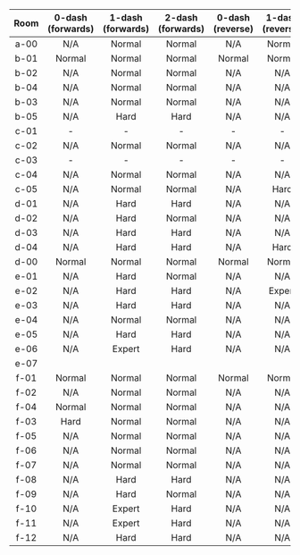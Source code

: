 | Room | 0-dash (forwards) | 1-dash (forwards) | 2-dash (forwards) | 0-dash (reverse) | 1-dash (reverse) | 2-dash (reverse) |
|:----:|:-----------------:|:-----------------:|:-----------------:|:----------------:|:----------------:|:----------------:|
| a-00 |        N/A        |       Normal      |       Normal      |        N/A       |      Normal      |      Normal      |
| b-01 |       Normal      |       Normal      |       Normal      |      Normal      |      Normal      |      Normal      |
| b-02 |        N/A        |       Normal      |       Normal      |        N/A       |        N/A       |      Normal      |
| b-04 |        N/A        |       Normal      |       Normal      |        N/A       |        N/A       |        N/A       |
| b-03 |        N/A        |       Normal      |       Normal      |        N/A       |        N/A       |        N/A       |
| b-05 |        N/A        |        Hard       |        Hard       |        N/A       |        N/A       |        N/A       |
| c-01 |         -         |         -         |         -         |         -        |         -        |         -        |
| c-02 |        N/A        |       Normal      |       Normal      |        N/A       |        N/A       |        N/A       |
| c-03 |         -         |         -         |         -         |         -        |         -        |         -        |
| c-04 |        N/A        |       Normal      |       Normal      |        N/A       |        N/A       |        N/A       |
| c-05 |        N/A        |       Normal      |       Normal      |        N/A       |       Hard       |      Normal      |
| d-01 |        N/A        |        Hard       |        Hard       |        N/A       |        N/A       |      Normal      |
| d-02 |        N/A        |        Hard       |       Normal      |        N/A       |        N/A       |        N/A       |
| d-03 |        N/A        |        Hard       |        Hard       |        N/A       |        N/A       |        N/A       |
| d-04 |        N/A        |        Hard       |        Hard       |        N/A       |       Hard       |       Hard       |
| d-00 |       Normal      |       Normal      |       Normal      |      Normal      |      Normal      |      Normal      |
| e-01 |        N/A        |        Hard       |       Normal      |        N/A       |        N/A       |      Expert      |
| e-02 |        N/A        |        Hard       |        Hard       |        N/A       |      Expert      |      Normal      |
| e-03 |        N/A        |        Hard       |        Hard       |        N/A       |        N/A       |        N/A       |
| e-04 |        N/A        |       Normal      |       Normal      |        N/A       |        N/A       |        N/A       |
| e-05 |        N/A        |        Hard       |        Hard       |        N/A       |        N/A       |        N/A       |
| e-06 |        N/A        |       Expert      |        Hard       |        N/A       |        N/A       |        N/A       |
| e-07 |                   |                   |                   |                  |                  |                  |
| f-01 |       Normal      |       Normal      |       Normal      |      Normal      |      Normal      |      Normal      |
| f-02 |        N/A        |       Normal      |       Normal      |        N/A       |        N/A       |        N/A       |
| f-04 |       Normal      |       Normal      |       Normal      |        N/A       |        N/A       |        N/A       |
| f-03 |        Hard       |       Normal      |       Normal      |        N/A       |        N/A       |        N/A       |
| f-05 |        N/A        |       Normal      |       Normal      |        N/A       |        N/A       |        N/A       |
| f-06 |        N/A        |       Normal      |       Normal      |        N/A       |        N/A       |        N/A       |
| f-07 |        N/A        |       Normal      |       Normal      |        N/A       |        N/A       |        N/A       |
| f-08 |        N/A        |        Hard       |        Hard       |        N/A       |        N/A       |        N/A       |
| f-09 |        N/A        |        Hard       |       Normal      |        N/A       |        N/A       |        N/A       |
| f-10 |        N/A        |       Expert      |        Hard       |        N/A       |        N/A       |        N/A       |
| f-11 |        N/A        |       Expert      |        Hard       |        N/A       |        N/A       |        N/A       |
| f-12 |        N/A        |        Hard       |        Hard       |        N/A       |        N/A       |        N/A       |